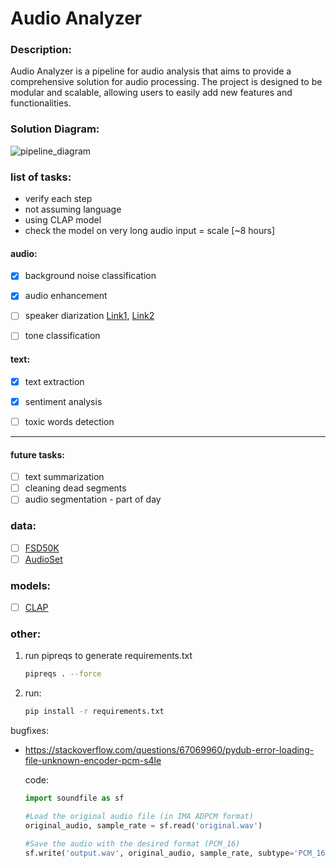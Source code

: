 # Audio Analyzer
### Description:
Audio Analyzer is a pipeline for audio analysis that aims to provide a comprehensive solution for audio processing. The project is designed to be modular and scalable, allowing users to easily add new features and functionalities.

### Solution Diagram:

![pipeline_diagram](https://github.com/KarinBrisker/audio_analyzer/assets/19929107/d8813349-42e0-4a1a-8f16-a3ee9cdfae60)


### list of tasks:
- verify each step
- not assuming language
- using CLAP model
- check the model on very long audio input = scale [~8 hours]

#### audio:
- [X] background noise classification
- [X] audio enhancement
- [ ] speaker diarization [Link1](https://github.com/facebookresearch/svoice), [Link2](https://learn.microsoft.com/en-us/azure/ai-services/speech-service/get-started-stt-diarization?tabs=windows&pivots=programming-language-python)
- [ ] tone classification


#### text:
- [X] text extraction
- [X] sentiment analysis
- [ ] toxic words detection


---
#### future tasks:
- [ ] text summarization
- [ ] cleaning dead segments
- [ ] audio segmentation - part of day

### data:
- [ ] [FSD50K](https://annotator.freesound.org/fsd/release/FSD50K/)
- [ ] [AudioSet](https://research.google.com/audioset/)

### models:
- [ ] [CLAP](https://arxiv.org/pdf/2206.04769)

### other:
1. run pipreqs to generate requirements.txt
    ```bash
    pipreqs . --force
    ```
2. run:
    ```bash
    pip install -r requirements.txt
    ```
   

bugfixes:
- https://stackoverflow.com/questions/67069960/pydub-error-loading-file-unknown-encoder-pcm-s4le
   
   code:
   ```python
   import soundfile as sf
   
   #Load the original audio file (in IMA ADPCM format)
   original_audio, sample_rate = sf.read('original.wav')
   
   #Save the audio with the desired format (PCM_16)
   sf.write('output.wav', original_audio, sample_rate, subtype='PCM_16')
   ```